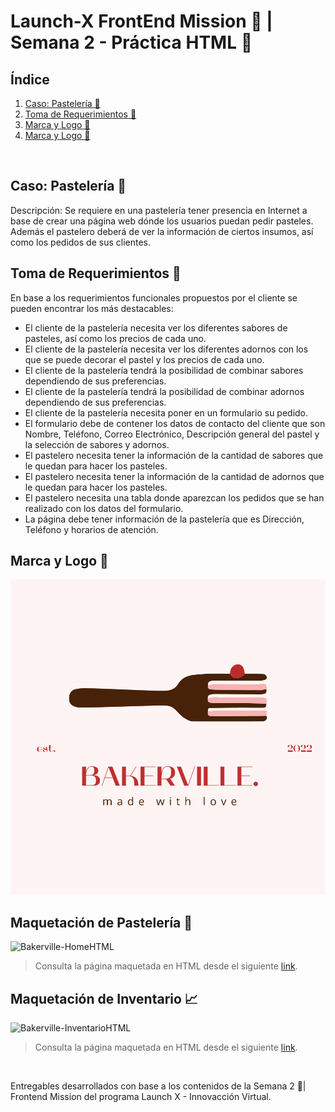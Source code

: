 # Launch-X FrontEnd Mission 🚀 | Semana 2 - Práctica HTML 🦴

## **Índice**

1. [Caso: Pastelería 🍰](https://github.com/FedericoCadena9/LaunchX-Semana2#caso-pasteleria-)
2. [Toma de Requerimientos 🔎](https://github.com/FedericoCadena9/LaunchX-Semana2#toma-de-requerimientos-)
3. [Marca y Logo 📐](https://github.com/FedericoCadena9/LaunchX-Semana2#marca-y-logo-)
3. [Marca y Logo 📐](https://github.com/FedericoCadena9/LaunchX-Semana2#marca-y-logo-)

<br/>

## **Caso: Pastelería 🍰**

Descripción: Se requiere en una pastelería tener presencia en Internet a base de crear una página web dónde los usuarios puedan pedir pasteles. Además el pastelero deberá de ver la información de ciertos insumos, así como los pedidos de sus clientes. 

## **Toma de Requerimientos 🔎**

En base a los requerimientos funcionales propuestos por el cliente se pueden encontrar los más destacables:


- El cliente de la pastelería necesita ver los diferentes sabores de pasteles, así como los precios de cada uno.
- El cliente de la pastelería necesita ver los diferentes adornos con los que se puede decorar el pastel y los precios de cada uno.
- El cliente de la pastelería tendrá la posibilidad de combinar sabores dependiendo de sus preferencias.
- El cliente de la pastelería tendrá la posibilidad de combinar adornos dependiendo de sus preferencias.
- El cliente de la pastelería necesita poner en un formulario su pedido.
- El formulario debe de contener los datos de contacto del cliente que son Nombre, Teléfono, Correo Electrónico, Descripción general del pastel y la selección de sabores y adornos.
- El pastelero necesita tener la información de la cantidad de sabores que le quedan para hacer los pasteles.
- El pastelero necesita tener la información de la cantidad de adornos que le quedan para hacer los pasteles.
- El pastelero necesita una tabla donde aparezcan los pedidos que se han realizado con los datos del formulario.
- La página debe tener información de la pastelería que es Dirección, Teléfono y horarios de atención.

## **Marca y Logo 📐**

![Bakerville Logo](./Bakerville.png)

## **Maquetación de Pastelería 📃**

![Bakerville-HomeHTML](blob:https://vercel.com/a170ddf4-ae79-461b-9ea4-cfdb6d9eb2a2)

> Consulta la página maquetada en HTML desde el siguiente [link](https://html-bakerville.vercel.app/).

## **Maquetación de Inventario 📈**

![Bakerville-InventarioHTML](blob:https://vercel.com/a170ddf4-ae79-461b-9ea4-cfdb6d9eb2a2)

> Consulta la página maquetada en HTML desde el siguiente [link](https://html-bakerville.vercel.app/).

<br/>

Entregables desarrollados con base a los contenidos de la Semana 2 🚀| Frontend Mission del programa Launch X - Innovacción Virtual.

